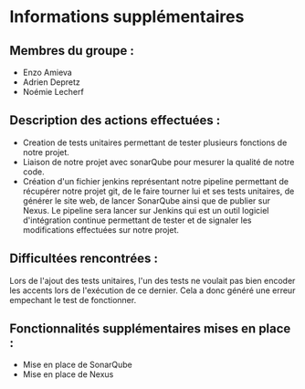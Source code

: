 # Informations supplémentaires


## Membres du groupe :

* Enzo Amieva
* Adrien Depretz
* Noémie Lecherf


## Description des actions effectuées :

* Creation de tests unitaires permettant de tester plusieurs fonctions de notre projet.
* Liaison de notre projet avec sonarQube pour mesurer la qualité de notre code.
* Création d'un fichier jenkins représentant notre pipeline permettant de récupérer notre projet git, de le faire tourner lui et ses tests unitaires, de générer le site web, de lancer SonarQube ainsi que de publier sur Nexus. Le pipeline sera lancer sur Jenkins qui est un outil logiciel d'intégration continue permettant de tester et de signaler les modifications effectuées sur notre projet.


## Difficultées rencontrées :

Lors de l'ajout des tests unitaires, l'un des tests ne voulait pas bien encoder les accents lors de l'exécution de ce dernier. Cela a donc généré une erreur empechant le test de fonctionner.


## Fonctionnalités supplémentaires mises en place :

* Mise en place de SonarQube
* Mise en place de Nexus

